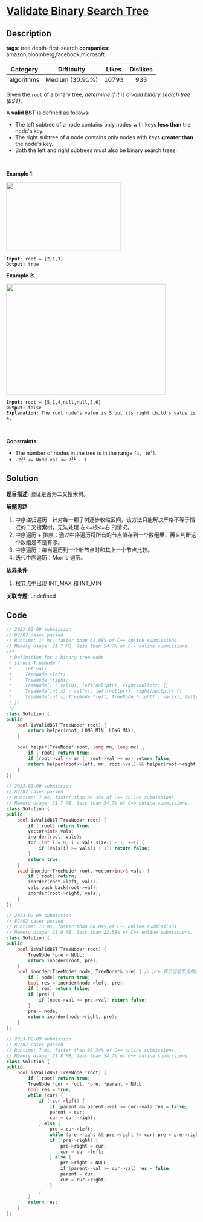 # [Validate Binary Search Tree](https://leetcode.com/problems/validate-binary-search-tree/description/)

## Description

**tags**: tree,depth-first-search
**companies**: amazon,bloomberg,facebook,microsoft

| Category | Difficulty | Likes | Dislikes |
| :------: | :--------: | :---: | :------: |
| algorithms | Medium (30.91%) | 10793 | 933 |

<p>Given the <code>root</code> of a binary tree, <em>determine if it is a valid binary search tree (BST)</em>.</p>

<p>A <strong>valid BST</strong> is defined as follows:</p>

<ul>
	<li>The left subtree of a node contains only nodes with keys <strong>less than</strong> the node&#39;s key.</li>
	<li>The right subtree of a node contains only nodes with keys <strong>greater than</strong> the node&#39;s key.</li>
	<li>Both the left and right subtrees must also be binary search trees.</li>
</ul>

<p>&nbsp;</p>
<p><strong>Example 1:</strong></p>
<img alt="" src="https://assets.leetcode.com/uploads/2020/12/01/tree1.jpg" style="width: 302px; height: 182px;" />
<pre><code><strong>Input:</strong> root = [2,1,3]
<strong>Output:</strong> true</code></pre>

<p><strong>Example 2:</strong></p>
<img alt="" src="https://assets.leetcode.com/uploads/2020/12/01/tree2.jpg" style="width: 422px; height: 292px;" />
<pre><code><strong>Input:</strong> root = [5,1,4,null,null,3,6]
<strong>Output:</strong> false
<strong>Explanation:</strong> The root node&#39;s value is 5 but its right child&#39;s value is 4.</code></pre>

<p>&nbsp;</p>
<p><strong>Constraints:</strong></p>

<ul>
	<li>The number of nodes in the tree is in the range <code>[1, 10<sup>4</sup>]</code>.</li>
	<li><code>-2<sup>31</sup> &lt;= Node.val &lt;= 2<sup>31</sup> - 1</code></li>
</ul>

## Solution

**题目描述**: 验证是否为二叉搜索树。

**解题思路**

1. 中序递归遍历：针对每一颗子树逐步收缩区间，该方法只能解决严格不等于情况的二叉搜索树，无法处理 左<=根<=右 的情况。
2. 中序遍历 + 排序：通过中序遍历将所有的节点值存到一个数组里，再来判断这个数组是不是有序。
3. 中序遍历：每当遍历到一个新节点时和其上一个节点比较。
4. 迭代中序遍历：Morris 遍历。

**边界条件**

1. 根节点中出现 INT_MAX 和 INT_MIN

**关联专题**: undefined

## Code

```cpp
// 2023-02-09 submission
// 82/82 cases passed
// Runtime: 14 ms, faster than 61.68% of C++ online submissions.
// Memory Usage: 21.7 MB, less than 54.7% of C++ online submissions.
/**
 * Definition for a binary tree node.
 * struct TreeNode {
 *     int val;
 *     TreeNode *left;
 *     TreeNode *right;
 *     TreeNode() : val(0), left(nullptr), right(nullptr) {}
 *     TreeNode(int x) : val(x), left(nullptr), right(nullptr) {}
 *     TreeNode(int x, TreeNode *left, TreeNode *right) : val(x), left(left), right(right) {}
 * };
 */
class Solution {
public:
    bool isValidBST(TreeNode* root) {
        return helper(root, LONG_MIN, LONG_MAX);
    }

    bool helper(TreeNode* root, long mn, long mx) {
        if (!root) return true;
        if (root->val <= mn || root->val >= mx) return false;
        return helper(root->left, mn, root->val) && helper(root->right, root->val, mx);
    }
};
```

```cpp
// 2023-02-09 submission
// 82/82 cases passed
// Runtime: 7 ms, faster than 96.34% of C++ online submissions.
// Memory Usage: 21.7 MB, less than 54.7% of C++ online submissions.
class Solution {
public:
    bool isValidBST(TreeNode* root) {
        if (!root) return true;
        vector<int> vals;
        inorder(root, vals);
        for (int i = 0; i < vals.size() - 1; ++i) {
            if (vals[i] >= vals[i + 1]) return false;
        }
        return true;
    }
    void inorder(TreeNode* root, vector<int>& vals) {
        if (!root) return;
        inorder(root->left, vals);
        vals.push_back(root->val);
        inorder(root->right, vals);
    }
};
```

```cpp
// 2023-02-09 submission
// 82/82 cases passed
// Runtime: 13 ms, faster than 66.09% of C++ online submissions.
// Memory Usage: 21.9 MB, less than 22.58% of C++ online submissions.
class Solution {
public:
    bool isValidBST(TreeNode* root) {
        TreeNode *pre = NULL;
        return inorder(root, pre);
    }
    bool inorder(TreeNode* node, TreeNode*& pre) { // pre 表示当前节点的前缀节点
        if (!node) return true;
        bool res = inorder(node->left, pre);
        if (!res) return false;
        if (pre) {
            if (node->val <= pre->val) return false;
        }
        pre = node;
        return inorder(node->right, pre);
    }
};
```

```cpp
// 2023-02-09 submission
// 82/82 cases passed
// Runtime: 7 ms, faster than 96.34% of C++ online submissions.
// Memory Usage: 21.8 MB, less than 54.7% of C++ online submissions.
class Solution {
public:
    bool isValidBST(TreeNode *root) {
        if (!root) return true;
        TreeNode *cur = root, *pre, *parent = NULL;
        bool res = true;
        while (cur) {
            if (!cur->left) {
                if (parent && parent->val >= cur->val) res = false;
                parent = cur;
                cur = cur->right;
            } else {
                pre = cur->left;
                while (pre->right && pre->right != cur) pre = pre->right;
                if (!pre->right) {
                    pre->right = cur;
                    cur = cur->left;
                } else {
                    pre->right = NULL;
                    if (parent->val >= cur->val) res = false;
                    parent = cur;
                    cur = cur->right;
                }
            }
        }
        return res;
    }
};
```
